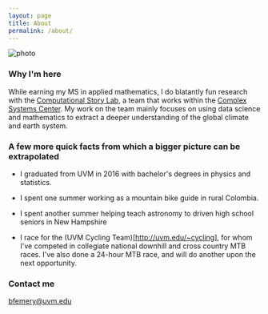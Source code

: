 ```yaml
---
layout: page
title: About
permalink: /about/
---
```


![photo](https://scontent-iad3-1.xx.fbcdn.net/v/t1.0-9/16508_10206622313619312_6519242018168152819_n.jpg?oh=acf625e06bbdc5ef9b73f5d14ee9fe49&oe=5A194F44)

### Why I'm here

While earning my MS in applied mathematics, I do blatantly fun research with the [Computational Story Lab](http://uvm.edu/storylab), a team that works within the [Complex Systems Center](http://uvm.edu/~cmplxsys). My work on the team mainly focuses on using data science and mathematics to extract a deeper understanding of the global climate and earth system.

### A few more quick facts from which a bigger picture can be extrapolated

- I graduated from UVM in 2016 with bachelor's degrees in physics and statistics.

- I spent one summer working as a mountain bike guide in rural Colombia.

- I spent another summer helping teach astronomy to driven high school seniors in New Hampshire

- I race for the (UVM Cycling Team)[http://uvm.edu/~cycling], for whom I've competed in collegiate national downhill and cross country MTB races. I've also done a 24-hour MTB race, and will do another upon the next opportunity.

### Contact me

[bfemery@uvm.edu](mailto:bfemery@uvm.edu)
